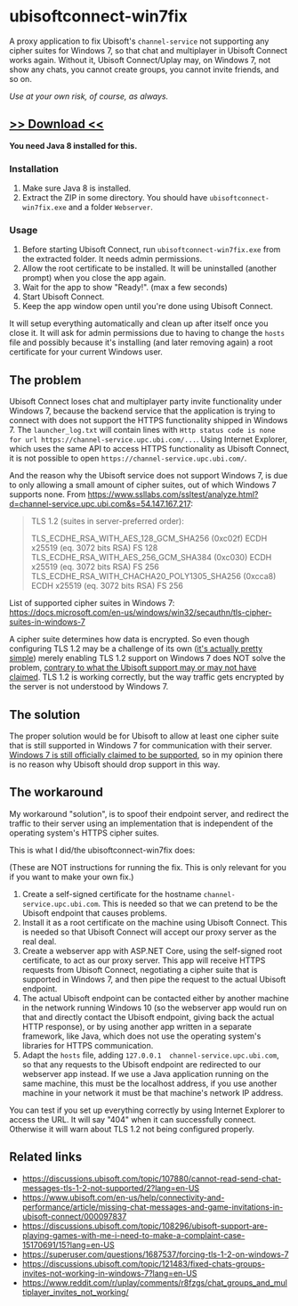 # ubisoftconnect-win7fix
A proxy application to fix Ubisoft's `channel-service` not supporting any cipher suites for Windows 7, so that chat and multiplayer in Ubisoft Connect works again. Without it, Ubisoft Connect/Uplay may, on Windows 7, not show any chats, you cannot create groups, you cannot invite friends, and so on.

_Use at your own risk, of course, as always._

## [>> Download <<](https://github.com/TheRealAyCe/ubisoftconnect-win7fix/releases)
**You need Java 8 installed for this.**

### Installation
1. Make sure Java 8 is installed.
2. Extract the ZIP in some directory. You should have `ubisoftconnect-win7fix.exe` and a folder `Webserver`.

### Usage
1. Before starting Ubisoft Connect, run `ubisoftconnect-win7fix.exe` from the extracted folder. It needs admin permissions.
2. Allow the root certificate to be installed. It will be uninstalled (another prompt) when you close the app again.
3. Wait for the app to show "Ready!". (max a few seconds)
4. Start Ubisoft Connect.
5. Keep the app window open until you're done using Ubisoft Connect.

It will setup everything automatically and clean up after itself once you close it. It will ask for admin permissions due to having to change the `hosts` file and possibly because it's installing (and later removing again) a root certificate for your current Windows user.

## The problem
Ubisoft Connect loses chat and multiplayer party invite functionality under Windows 7, because the backend service that the application is trying to connect with does not support the HTTPS functionality shipped in Windows 7. The `launcher_log.txt` will contain lines with `Http status code is none  for url https://channel-service.upc.ubi.com/...`. Using Internet Explorer, which uses the same API to access HTTPS functionality as Ubisoft Connect, it is not possible to open `https://channel-service.upc.ubi.com/`.

And the reason why the Ubisoft service does not support Windows 7, is due to only allowing a small amount of cipher suites, out of which Windows 7 supports none.
From https://www.ssllabs.com/ssltest/analyze.html?d=channel-service.upc.ubi.com&s=54.147.167.217:
> TLS 1.2 (suites in server-preferred order):
> 
> TLS_ECDHE_RSA_WITH_AES_128_GCM_SHA256 (0xc02f)   ECDH x25519 (eq. 3072 bits RSA)   FS 	128
> TLS_ECDHE_RSA_WITH_AES_256_GCM_SHA384 (0xc030)   ECDH x25519 (eq. 3072 bits RSA)   FS 	256
> TLS_ECDHE_RSA_WITH_CHACHA20_POLY1305_SHA256 (0xcca8)   ECDH x25519 (eq. 3072 bits RSA)   FS 	256

List of supported cipher suites in Windows 7: https://docs.microsoft.com/en-us/windows/win32/secauthn/tls-cipher-suites-in-windows-7

A cipher suite determines how data is encrypted. So even though configuring TLS 1.2 may be a challenge of its own ([it's actually pretty simple](https://support.microsoft.com/en-us/topic/update-to-enable-tls-1-1-and-tls-1-2-as-default-secure-protocols-in-winhttp-in-windows-c4bd73d2-31d7-761e-0178-11268bb10392)) merely enabling TLS 1.2 support on Windows 7 does NOT solve the problem, [contrary to what the Ubisoft support may or may not have claimed](https://discussions.ubisoft.com/topic/108296/ubisoft-support-are-playing-games-with-me-i-need-to-make-a-complaint-case-15170691/15?lang=en-US). TLS 1.2 is working correctly, but the way traffic gets encrypted by the server is not understood by Windows 7.

## The solution
The proper solution would be for Ubisoft to allow at least one cipher suite that is still supported in Windows 7 for communication with their server. [Windows 7 is still officially claimed to be supported](https://www.ubisoft.com/en-gb/help/gameplay/article/system-requirements-for-anno-1602-history-edition/000081194), so in my opinion there is no reason why Ubisoft should drop support in this way.

## The workaround
My workaround "solution", is to spoof their endpoint server, and redirect the traffic to their server using an implementation that is independent of the operating system's HTTPS cipher suites.

This is what I did/the ubisoftconnect-win7fix does:

(These are NOT instructions for running the fix. This is only relevant for you if you want to make your own fix.)

1. Create a self-signed certificate for the hostname `channel-service.upc.ubi.com`. This is needed so that we can pretend to be the Ubisoft endpoint that causes problems.
2. Install it as a root certificate on the machine using Ubisoft Connect. This is needed so that Ubisoft Connect will accept our proxy server as the real deal.
3. Create a webserver app with ASP.NET Core, using the self-signed root certificate, to act as our proxy server. This app will receive HTTPS requests from Ubisoft Connect, negotiating a cipher suite that is supported in Windows 7, and then pipe the request to the actual Ubisoft endpoint.
4. The actual Ubisoft endpoint can be contacted either by another machine in the network running Windows 10 (so the webserver app would run on that and directly contact the Ubisoft endpoint, giving back the actual HTTP response), or by using another app written in a separate framework, like Java, which does not use the operating system's libraries for HTTPS communication.
5. Adapt the `hosts` file, adding `127.0.0.1  channel-service.upc.ubi.com`, so that any requests to the Ubisoft endpoint are redirected to our webserver app instead. If we use a Java application running on the same machine, this must be the localhost address, if you use another machine in your network it must be that machine's network IP address.

You can test if you set up everything correctly by using Internet Explorer to access the URL. It will say "404" when it can successfully connect. Otherwise it will warn about TLS 1.2 not being configured properly.

## Related links
- https://discussions.ubisoft.com/topic/107880/cannot-read-send-chat-messages-tls-1-2-not-supported/2?lang=en-US
- https://www.ubisoft.com/en-us/help/connectivity-and-performance/article/missing-chat-messages-and-game-invitations-in-ubisoft-connect/000097837
- https://discussions.ubisoft.com/topic/108296/ubisoft-support-are-playing-games-with-me-i-need-to-make-a-complaint-case-15170691/15?lang=en-US
- https://superuser.com/questions/1687537/forcing-tls-1-2-on-windows-7
- https://discussions.ubisoft.com/topic/121483/fixed-chats-groups-invites-not-working-in-windows-7?lang=en-US
- https://www.reddit.com/r/uplay/comments/r8fzgs/chat_groups_and_multiplayer_invites_not_working/
